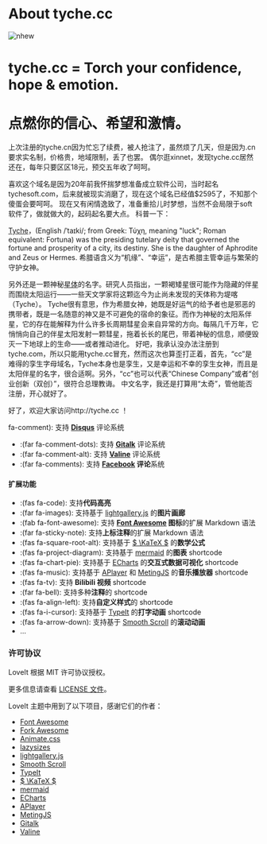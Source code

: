 # About tyche.cc

![nhew](https://cdn.v2ex.co/avatar/afec/1e2e/94644_large.png?m=1473034381)
# tyche.cc = Torch your confidence, hope & emotion.
# 点燃你的信心、希望和激情。
上次注册的tyche.cn因为忙忘了续费，被人抢注了，虽然烦了几天，但是因为.cn要求实名制，价格贵，地域限制，丢了也罢。
偶尔逛xinnet，发现tyche.cc居然还在，每年只要区区18元，预交五年收了呵呵。

喜欢这个域名是因为20年前我怀揣梦想准备成立软件公司，当时起名tychesoft.com，后来就被现实消磨了，现在这个域名已经值$2595了，不知那个傻蛋会要呵呵。
现在又有闲情逸致了，准备重拾儿时梦想，当然不会局限于soft软件了，做就做大的，起码起名要大点。
科普一下：

[Tyche](https://en.wikipedia.org/wiki/Tyche)，(English /ˈtaɪki/; from Greek: Τύχη, meaning "luck"; Roman equivalent: Fortuna) was the presiding tutelary deity that governed the fortune and prosperity of a city, its destiny. She is the daughter of Aphrodite and Zeus or Hermes.
希腊语含义为“机缘”、“幸运”，是古希腊主管幸运与繁荣的守护女神。

另外还是一颗神秘[星体](http://www.nasa.gov/mission_pages/WISE/news/wise20110218.html)的名字。研究人员指出，一颗褐矮星很可能作为隐藏的伴星而围绕太阳运行——一些天文学家将这颗迄今为止尚未发现的天体称为堤喀（Tyche）。
Tyche很有意思，作为希腊女神，她既是好运气的给予者也是邪恶的携带者，既是一名随意的神又是不可避免的宿命的象征。而作为神秘的太阳系伴星，它的存在能解释为什么许多长周期彗星会来自异常的方向。每隔几千万年，它悄悄向自己的伴星太阳发射一颗彗星，拖着长长的尾巴，带着神秘的信息，顺便毁灭一下地球上的生命——或者推动进化。
好吧，我承认没办法注册到tyche.com，所以只能用tyche.cc冒充，然而这次也算歪打正着，首先，“cc”是难得的孪生字母域名，Tyche本身也是孪生，又是幸运和不幸的孪生女神，而且是太阳伴星的名字，很合适啊。另外，“cc”也可以代表“Chinese Company”或者“创业创新（双创）”，很符合总理教诲。
中文名字，我还是打算用“太奇”，管他能否注册，开心就好了。

好了，欢迎大家访问http://tyche.cc ！


fa-comment): 支持 **[Disqus](https://disqus.com)** 评论系统
* :(far fa-comment-dots): 支持 **[Gitalk](https://github.com/gitalk/gitalk)** 评论系统
* :(far fa-comment-alt): 支持 **[Valine](https://valine.js.org/)** 评论系统
* :(far fa-comments): 支持 **[Facebook](https://developers.facebook.com/docs/plugins/comments/) 评论**系统

#### 扩展功能

* :(fas fa-code): 支持**代码高亮**
* :(far fa-images): 支持基于 [lightgallery.js](https://github.com/sachinchoolur/lightgallery.js) 的**图片画廊**
* :(fab fa-font-awesome): 支持 **[Font Awesome](https://fontawesome.com/) 图标**的扩展 Markdown 语法
* :(far fa-sticky-note): 支持**上标注释**的扩展 Markdown 语法
* :(fas fa-square-root-alt): 支持基于 [$ \KaTeX $](https://katex.org/) 的**数学公式**
* :(fas fa-project-diagram): 支持基于 [mermaid](https://github.com/knsv/mermaid) 的**图表** shortcode
* :(fas fa-chart-pie): 支持基于 [ECharts](https://echarts.apache.org/) 的**交互式数据可视化** shortcode
* :(fas fa-music): 支持基于 [APlayer](https://github.com/MoePlayer/APlayer) 和 [MetingJS](https://github.com/metowolf/MetingJS) 的**音乐播放器** shortcode
* :(fas fa-tv): 支持 **Bilibili 视频** shortcode
* :(far fa-bell): 支持多种**注释**的 shortcode
* :(fas fa-align-left): 支持**自定义样式**的 shortcode
* :(fas fa-i-cursor): 支持基于 [TypeIt](https://typeitjs.com/) 的**打字动画** shortcode
* :(fas fa-arrow-down): 支持基于 [Smooth Scroll](https://github.com/cferdinandi/smooth-scroll) 的**滚动动画**
* ...

### 许可协议

LoveIt 根据 MIT 许可协议授权。

更多信息请查看 [LICENSE 文件](https://github.com/dillonzq/LoveIt/blob/master/LICENSE)。

LoveIt 主题中用到了以下项目，感谢它们的作者：

* [Font Awesome](https://fontawesome.com/)
* [Fork Awesome](https://forkaweso.me/Fork-Awesome/)
* [Animate.css](https://daneden.github.io/animate.css/)
* [lazysizes](https://github.com/aFarkas/lazysizes)
* [lightgallery.js](https://github.com/sachinchoolur/lightgallery.js)
* [Smooth Scroll](https://github.com/cferdinandi/smooth-scroll)
* [TypeIt](https://typeitjs.com/)
* [$ \KaTeX $](https://katex.org/)
* [mermaid](https://github.com/knsv/mermaid)
* [ECharts](https://echarts.apache.org/)
* [APlayer](https://github.com/MoePlayer/APlayer)
* [MetingJS](https://github.com/metowolf/MetingJS)
* [Gitalk](https://github.com/gitalk/gitalk)
* [Valine](https://valine.js.org/)

